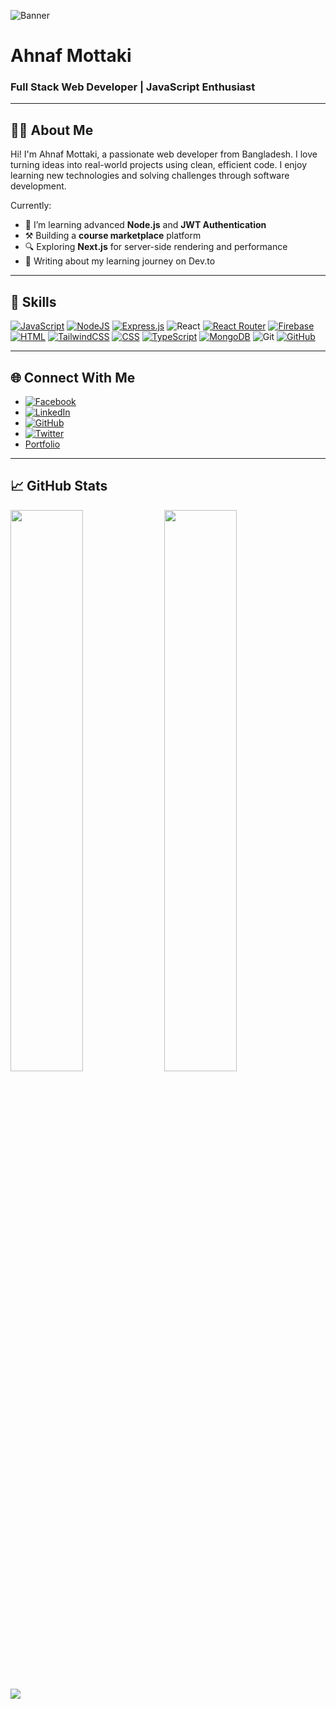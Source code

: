 ![Banner](https://your-image-link.com/banner.png)

# Ahnaf Mottaki
### Full Stack Web Developer | JavaScript Enthusiast

---

## 🧑‍💻 About Me

Hi! I'm Ahnaf Mottaki, a passionate web developer from Bangladesh. I love turning ideas into real-world projects using clean, efficient code. I enjoy learning new technologies and solving challenges through software development.

Currently:
- 🌱 I’m learning advanced **Node.js** and **JWT Authentication**
- ⚒️ Building a **course marketplace** platform
- 🔍 Exploring **Next.js** for server-side rendering and performance
- 💬 Writing about my learning journey on Dev.to

---

## 🚀 Skills
[![JavaScript](https://img.shields.io/badge/JavaScript-F7DF1E?logo=javascript&logoColor=000)](#)
[![NodeJS](https://img.shields.io/badge/Node.js-6DA55F?logo=node.js&logoColor=white)](#)
[![Express.js](https://img.shields.io/badge/Express.js-%23404d59.svg?logo=express&logoColor=%2361DAFB)](#)
![React](https://img.shields.io/badge/-React-black?style=flat-square&logo=react)
[![React Router](https://img.shields.io/badge/React_Router-CA4245?logo=react-router&logoColor=white)](#)
[![Firebase](https://img.shields.io/badge/Firebase-039BE5?logo=Firebase&logoColor=white)](#)
[![HTML](https://img.shields.io/badge/HTML-%23E34F26.svg?logo=html5&logoColor=white)](#)
[![TailwindCSS](https://img.shields.io/badge/Tailwind%20CSS-%2338B2AC.svg?logo=tailwind-css&logoColor=white)](#)
[![CSS](https://img.shields.io/badge/CSS-639?logo=css&logoColor=fff)](#)
[![TypeScript](https://img.shields.io/badge/TypeScript-3178C6?logo=typescript&logoColor=fff)](#)
[![MongoDB](https://img.shields.io/badge/MongoDB-%234ea94b.svg?logo=mongodb&logoColor=white)](#)
![Git](https://img.shields.io/badge/-Git-black?style=flat-square&logo=git)
[![GitHub](https://img.shields.io/badge/GitHub-%23121011.svg?logo=github&logoColor=white)](#)



---

## 🌐 Connect With Me
- [![Facebook](https://img.shields.io/badge/Facebook-%231877F2.svg?logo=Facebook&logoColor=white)](https://facebook.com)
- [![LinkedIn](https://custom-icon-badges.demolab.com/badge/LinkedIn-0A66C2?logo=linkedin-white&logoColor=fff)](https://www.linkedin.com/checkpoint/lg/login?trk=hb_signin)
- [![GitHub](https://img.shields.io/badge/GitHub-%23121011.svg?logo=github&logoColor=white)](https://github.com/FreeCodeJunction)
- [![Twitter](https://img.shields.io/badge/X-%23000000.svg?logo=X&logoColor=white)](#)
- [Portfolio](https://your-portfolio-link.com)

---

## 📈 GitHub Stats

<p align="left">
  <img width="48%" src="https://github-readme-stats.vercel.app/api?username=ahnafmuttaque&show_icons=true" />
  <img width="48%" src="https://github-readme-stats.vercel.app/api/top-langs/?username=ahnafmuttaque&show_icons=true" />
</p>

<p align="left">
  <img src="https://github-readme-streak-stats.herokuapp.com/?user=ahnafmuttaque&show_icons=true" />
</p>
